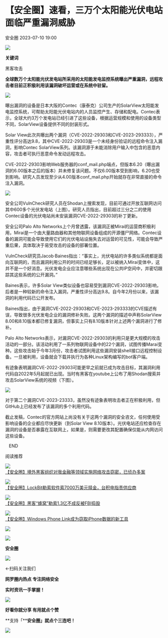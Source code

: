 #  【安全圈】速看，三万个太阳能光伏电站面临严重漏洞威胁   
 安全圈   2023-07-10 19:00  
  
![](https://mmbiz.qpic.cn/mmbiz_jpg/aBHpjnrGylgSxa9I02IBd3bgLEhwfJCeRibw3LEjMujeAhD2CvyiaVCZJVHGHODbkPx3pViaX0sAibZsDun6sicUzdQ/640?wx_fmt=jpeg "")  
  
  
**关键词**  
  
  
  
黑客攻击  
  
  
**全球数万个太阳能光伏发电站所采用的太阳能发电监控系统曝出严重漏洞，远程攻击者目前正积极利用该漏洞破坏运营或在系统中驻留。**  
  
![](https://mmbiz.qpic.cn/sz_mmbiz_gif/INYsicz2qhvZiaqxT7rOypd9HdN8T1ByPHprOQEyuJNf3X0A9vib32ic7sARicuJRaS5oJEWma7LQO1sg6ibLqk86ZmA/640?wx_fmt=gif&wxfrom=5&wx_lazy=1&wx_co=1 "")  
  
  
  
曝出漏洞的设备是日本大阪的Contec（康泰克）公司生产的SolarView太阳能发电监控系统，可帮助太阳能光伏电站内的人员监控产生、存储和配电。Contec表示，全球大约3万个发电站已经引进了这些设备，根据运营规模和使用的设备类型不同，SolarView设备提供不同的封装形式。  
  
  
Solar View此次共曝出两个漏洞（CVE-2022-29303和CVE-2023-293333），严重性评分高达9.8，其中CVE-2022-29303是一个未经身份验证的远程命令注入漏洞，影响Contec SolarView系列。该漏洞源于未能消除用户输入中包含的恶意内容，攻击者可执行恶意命令发动远程攻击。  
  
  
CVE-2022-29303影响Web服务器的conf_mail.php端点，但版本6.20（曝出漏洞的6.00版本之后的版本）并未修复该问题。不仅6.00版本受到影响，6.20也受到影响。研究人员发现至少从4.00版本conf_mail.php开始就存在非常直接的命令注入漏洞。  
  
  
![](https://mmbiz.qpic.cn/sz_mmbiz_png/INYsicz2qhvZiaqxT7rOypd9HdN8T1ByPH8RghGQXaHtLbSNNaT9AKAv8icEibth4SRibZBm3h0ichbu8qhEl4kf4sJg/640?wx_fmt=png&wxfrom=5&wx_lazy=1&wx_co=1 "")  
  
  
安全公司VulnCheck研究人员在Shodan上搜索发现，目前可通过开放互联网访问其中600多个光伏发电站（上图）。研究人员指出，目前超过三分之二的使用Contec设备的光伏电站尚未安装漏洞CVE-2022-29303的补丁更新。  
  
  
安全公司Palo Alto Networks上个月曾透露，该漏洞正被Mirai的运营商积极利用，Mirai是一个由大量路由器和其他物联网设备组成的开源僵尸网络。Contec设备的漏洞可能会导致使用它们的光伏电站设施失去对运营的可见性，可能会导致严重后果，具体取决于易受攻击的设备的部署位置。  
  
  
VulnCheck研究员Jacob·Baines指出：“事实上，光伏电站的许多类似系统都是面向互联网的，而且漏洞利用公开的时间已经足够长，足以被纳入Mirai变体中，这并不是一个好消息。光伏发电企业应注意哪些系统出现在公共IP空间中，并密切跟踪其这些系统的公开漏洞。”  
  
  
Baines表示，许多Solar View类似设备也容易受到漏洞CVE-2022-29303影响，后者是一种较新的命令注入漏洞，严重性评分高达9.8。自今年2月份以来，该漏洞的利用代码已公开发布。  
  
  
Baines指出，由于漏洞CVE-2022-29303和CVE-2023-293333的CVE描述有误，导致很多光伏发电企业的漏洞修补失败。这两个漏洞的描述中声称SolarView 8.00和8.10版本都已修复漏洞，但事实上只有8.10版本针对上述两个漏洞进行了修补。  
  
  
Palo Alto Networks表示，对漏洞CVE-2022-29303的利用只是更大规模的攻击活动的一部分。该活动利用了一系列物联网设备中的22个漏洞，试图传播Marai变种。这些攻击始于今年3月份，攻击者试图利用这些漏洞安装shell接口远程控制设备。一旦被利用，设备就会下载并执行为各种Linux架构编写的bot客户端。  
  
  
有迹象表明漏洞CVE-2022-29303可能更早之前就已成为攻击目标，其漏洞利用代码自2022年5月起就已出现。当时有黑客在youtube上公布了用Shodan搜索并攻击SolarView系统的视频（下图）。  
  
  
![](https://mmbiz.qpic.cn/sz_mmbiz_png/INYsicz2qhvZiaqxT7rOypd9HdN8T1ByPHCIkGfa0bMexiccaAPGKeXSg2jE2pVdgPFjNB17Cjo96ia7kbH8KTxsbg/640?wx_fmt=png&wxfrom=5&wx_lazy=1&wx_co=1 "")  
  
  
对于第二个漏洞CVE-2023-23333，虽然没有迹象表明攻击者正在积极利用，但GitHub上已经发布了该漏洞的多个利用代码。  
  
  
截止发稿，Contec的官方网站上尚没有关于这两个漏洞的安全咨文，任何使用受影响设备的企业都应尽快更新（到Solar View 8.10版本）。光伏电站还应检查存在漏洞的设备是否暴露在互联网上，如果是，则需要更改其配置确保仅能从内网访问这些设备。  
  
  
   END    
  
  
阅读推荐  
  
  
![](https://mmbiz.qpic.cn/sz_mmbiz_png/aBHpjnrGylia5BIlzOfqGmrDZo84b1R0LeVNuwponsWprkHy4tzLfibVz9Rv6DEsr0zE64wMM6mnW2lJunmibUKZQ/640?wx_fmt=png "")  
[【安全圈】境外黑客组织对我金融等领域实施网络攻击窃密，已侦办多案](http://mp.weixin.qq.com/s?__biz=MzIzMzE4NDU1OQ==&mid=2652039014&idx=1&sn=18e675c1f1cd118e2893aac997f6a14d&chksm=f36fcb26c4184230ad1cb6d38963dc48b8ac122278db512a02ab62b2c7cbf18eb4e4fb2f32f2&scene=21#wechat_redirect)  
  
  
  
![](https://mmbiz.qpic.cn/sz_mmbiz_png/aBHpjnrGylia5BIlzOfqGmrDZo84b1R0LJJVENLVOA3zibal3oGbuHFSicFZrkAJ1WibFpfkTGfEJ5NTjRfVeic83wA/640?wx_fmt=png "")  
[【安全圈】LockBit勒索软件索7000万美元赎金，台积电指责供应商](http://mp.weixin.qq.com/s?__biz=MzIzMzE4NDU1OQ==&mid=2652039014&idx=2&sn=237ea1f9aa8d85caf0a9f165e07f3d54&chksm=f36fcb26c418423010ca30352581ad4cb4d1a3700fff26fb4b206cecdb94c454be25b45033f7&scene=21#wechat_redirect)  
  
  
  
![](https://mmbiz.qpic.cn/sz_mmbiz_jpg/aBHpjnrGylia5BIlzOfqGmrDZo84b1R0Le8FokcQe9ibUPE2miccv32gDpWZJsg9eqmLPh6x73EoibhGder6jGTKdg/640?wx_fmt=jpeg "")  
[【安全圈】黑客“蜂窝”勒索1.3亿不成反被FBI捣毁](http://mp.weixin.qq.com/s?__biz=MzIzMzE4NDU1OQ==&mid=2652039014&idx=3&sn=f8237ebca0c910e1081a03726d94c2f2&chksm=f36fcb26c41842300abb2c14aabe2d91f0ad1a41739fb55c9c83fe9bd6b4bc971610b6a16573&scene=21#wechat_redirect)  
  
  
  
![](https://mmbiz.qpic.cn/sz_mmbiz_png/aBHpjnrGylia5BIlzOfqGmrDZo84b1R0LwIO9vpdRVlfhVsia7vG0VQicI6nW9OXKuJaPE6qzBQU3Ss3UuedOoPibg/640?wx_fmt=png "")  
[【安全圈】Windows Phone Link成为窃取iPhone数据的新工具](http://mp.weixin.qq.com/s?__biz=MzIzMzE4NDU1OQ==&mid=2652039014&idx=4&sn=718c57bb8d81c8e733270db733c0275c&chksm=f36fcb26c4184230b4381ef9dd4a447d6be7eda52d656f37e1bcce551390267fbf8fc6d31ec4&scene=21#wechat_redirect)  
  
  
  
![](https://mmbiz.qpic.cn/mmbiz_gif/aBHpjnrGylgeVsVlL5y1RPJfUdozNyCEft6M27yliapIdNjlcdMaZ4UR4XxnQprGlCg8NH2Hz5Oib5aPIOiaqUicDQ/640?wx_fmt=gif "")  
  
  
  
![](https://mmbiz.qpic.cn/mmbiz_png/aBHpjnrGylgeVsVlL5y1RPJfUdozNyCEDQIyPYpjfp0XDaaKjeaU6YdFae1iagIvFmFb4djeiahnUy2jBnxkMbaw/640?wx_fmt=png "")  
  
**安全圈**  
  
![](https://mmbiz.qpic.cn/mmbiz_gif/aBHpjnrGylgeVsVlL5y1RPJfUdozNyCEft6M27yliapIdNjlcdMaZ4UR4XxnQprGlCg8NH2Hz5Oib5aPIOiaqUicDQ/640?wx_fmt=gif "")  
  
  
←扫码关注我们  
  
**网罗圈内热点 专注网络安全**  
  
**实时资讯一手掌握！**  
  
  
![](https://mmbiz.qpic.cn/mmbiz_gif/aBHpjnrGylgeVsVlL5y1RPJfUdozNyCE3vpzhuku5s1qibibQjHnY68iciaIGB4zYw1Zbl05GQ3H4hadeLdBpQ9wEA/640?wx_fmt=gif "")  
  
**好看你就分享 有用就点个赞**  
  
**支持「****安全圈」就点个三连吧！**  
  
![](https://mmbiz.qpic.cn/mmbiz_gif/aBHpjnrGylgeVsVlL5y1RPJfUdozNyCE3vpzhuku5s1qibibQjHnY68iciaIGB4zYw1Zbl05GQ3H4hadeLdBpQ9wEA/640?wx_fmt=gif "")  
  
  

